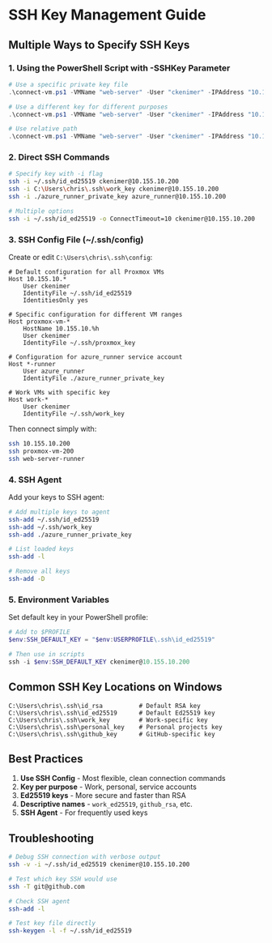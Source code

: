 # SSH Key Management Guide

## Multiple Ways to Specify SSH Keys

### 1. Using the PowerShell Script with -SSHKey Parameter

```powershell
# Use a specific private key file
.\connect-vm.ps1 -VMName "web-server" -User "ckenimer" -IPAddress "10.155.10.200" -SSHKey "C:\Users\chris\.ssh\id_ed25519"

# Use a different key for different purposes
.\connect-vm.ps1 -VMName "web-server" -User "ckenimer" -IPAddress "10.155.10.200" -SSHKey "$env:USERPROFILE\.ssh\work_key"

# Use relative path
.\connect-vm.ps1 -VMName "web-server" -User "ckenimer" -IPAddress "10.155.10.200" -SSHKey "~/.ssh/personal_key"
```

### 2. Direct SSH Commands

```bash
# Specify key with -i flag
ssh -i ~/.ssh/id_ed25519 ckenimer@10.155.10.200
ssh -i C:\Users\chris\.ssh\work_key ckenimer@10.155.10.200
ssh -i ./azure_runner_private_key azure_runner@10.155.10.200

# Multiple options
ssh -i ~/.ssh/id_ed25519 -o ConnectTimeout=10 ckenimer@10.155.10.200
```

### 3. SSH Config File (~/.ssh/config)

Create or edit `C:\Users\chris\.ssh\config`:

```
# Default configuration for all Proxmox VMs
Host 10.155.10.*
    User ckenimer
    IdentityFile ~/.ssh/id_ed25519
    IdentitiesOnly yes

# Specific configuration for different VM ranges
Host proxmox-vm-*
    HostName 10.155.10.%h
    User ckenimer
    IdentityFile ~/.ssh/proxmox_key
    
# Configuration for azure_runner service account
Host *-runner
    User azure_runner
    IdentityFile ./azure_runner_private_key
    
# Work VMs with specific key
Host work-*
    User ckenimer
    IdentityFile ~/.ssh/work_key
```

Then connect simply with:
```bash
ssh 10.155.10.200
ssh proxmox-vm-200
ssh web-server-runner
```

### 4. SSH Agent

Add your keys to SSH agent:

```bash
# Add multiple keys to agent
ssh-add ~/.ssh/id_ed25519
ssh-add ~/.ssh/work_key  
ssh-add ./azure_runner_private_key

# List loaded keys
ssh-add -l

# Remove all keys
ssh-add -D
```

### 5. Environment Variables

Set default key in your PowerShell profile:

```powershell
# Add to $PROFILE
$env:SSH_DEFAULT_KEY = "$env:USERPROFILE\.ssh\id_ed25519"

# Then use in scripts
ssh -i $env:SSH_DEFAULT_KEY ckenimer@10.155.10.200
```

## Common SSH Key Locations on Windows

```
C:\Users\chris\.ssh\id_rsa          # Default RSA key
C:\Users\chris\.ssh\id_ed25519      # Default Ed25519 key  
C:\Users\chris\.ssh\work_key        # Work-specific key
C:\Users\chris\.ssh\personal_key    # Personal projects key
C:\Users\chris\.ssh\github_key      # GitHub-specific key
```

## Best Practices

1. **Use SSH Config** - Most flexible, clean connection commands
2. **Key per purpose** - Work, personal, service accounts
3. **Ed25519 keys** - More secure and faster than RSA
4. **Descriptive names** - `work_ed25519`, `github_rsa`, etc.
5. **SSH Agent** - For frequently used keys

## Troubleshooting

```bash
# Debug SSH connection with verbose output
ssh -v -i ~/.ssh/id_ed25519 ckenimer@10.155.10.200

# Test which key SSH would use
ssh -T git@github.com

# Check SSH agent
ssh-add -l

# Test key file directly
ssh-keygen -l -f ~/.ssh/id_ed25519
```
